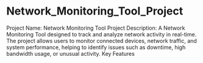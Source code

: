 # Network_Monitoring_Tool_Project
Project Name: Network Monitoring Tool Project  Description: A Network Monitoring Tool designed to track and analyze network activity in real-time. The project allows users to monitor connected devices, network traffic, and system performance, helping to identify issues such as downtime, high bandwidth usage, or unusual activity.  Key Features
